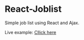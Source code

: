 # React-Joblist

Simple job list using React and Ajax.

Live example:
[Cllick here](http://onclickmidia.net/reactajax/) 

